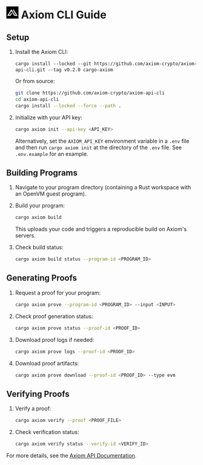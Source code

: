 # <img src="./favicon.ico" alt="Axiom Proving CLI" width="32" height="32" /> Axiom CLI Guide

## Setup

1. Install the Axiom CLI:

   ```
   cargo install --locked --git https://github.com/axiom-crypto/axiom-api-cli.git --tag v0.2.0 cargo-axiom
   ```

   Or from source:

   ```bash
   git clone https://github.com/axiom-crypto/axiom-api-cli
   cd axiom-api-cli
   cargo install --locked --force --path .
   ```

2. Initialize with your API key:
   ```bash
   cargo axiom init --api-key <API_KEY>
   ```
   Alternatively, set the `AXIOM_API_KEY` environment variable in a `.env` file and then run `cargo axiom init` at the directory of the `.env` file.
   See `.env.example` for an example.

## Building Programs

1. Navigate to your program directory (containing a Rust workspace with an OpenVM guest program).

2. Build your program:

   ```bash
   cargo axiom build
   ```

   This uploads your code and triggers a reproducible build on Axiom's servers.

3. Check build status:
   ```bash
   cargo axiom build status --program-id <PROGRAM_ID>
   ```

## Generating Proofs

1. Request a proof for your program:

   ```bash
   cargo axiom prove --program-id <PROGRAM_ID> --input <INPUT>
   ```

2. Check proof generation status:

   ```bash
   cargo axiom prove status --proof-id <PROOF_ID>
   ```

3. Download proof logs if needed:

   ```bash
   cargo axiom prove logs --proof-id <PROOF_ID>
   ```

4. Download proof artifacts:
   ```bash
   cargo axiom prove download --proof-id <PROOF_ID> --type evm
   ```

## Verifying Proofs

1. Verify a proof:

   ```bash
   cargo axiom verify --proof <PROOF_FILE>
   ```

2. Check verification status:
   ```bash
   cargo axiom verify status --verify-id <VERIFY_ID>
   ```

For more details, see the [Axiom API Documentation](https://proving-api-docs.axiom.xyz/api-reference/axiom-cli).
